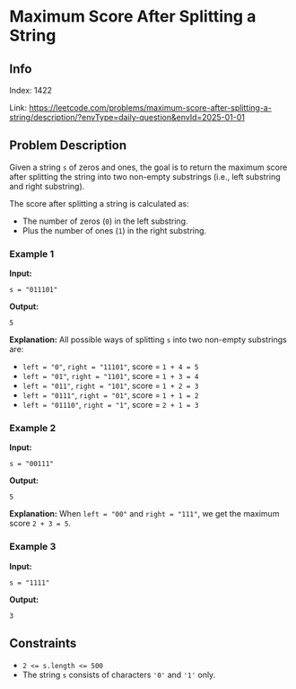 # Maximum Score After Splitting a String

## Info
Index: 1422

Link: https://leetcode.com/problems/maximum-score-after-splitting-a-string/description/?envType=daily-question&envId=2025-01-01

## Problem Description
Given a string `s` of zeros and ones, the goal is to return the maximum score after splitting the string into two non-empty substrings (i.e., left substring and right substring).

The score after splitting a string is calculated as:
- The number of zeros (`0`) in the left substring.
- Plus the number of ones (`1`) in the right substring.

### Example 1

**Input:**
```
s = "011101"
```

**Output:**
```
5
```

**Explanation:**
All possible ways of splitting `s` into two non-empty substrings are:
- `left = "0"`, `right = "11101"`, score = `1 + 4 = 5`
- `left = "01"`, `right = "1101"`, score = `1 + 3 = 4`
- `left = "011"`, `right = "101"`, score = `1 + 2 = 3`
- `left = "0111"`, `right = "01"`, score = `1 + 1 = 2`
- `left = "01110"`, `right = "1"`, score = `2 + 1 = 3`

### Example 2

**Input:**
```
s = "00111"
```

**Output:**
```
5
```

**Explanation:**
When `left = "00"` and `right = "111"`, we get the maximum score `2 + 3 = 5`.

### Example 3

**Input:**
```
s = "1111"
```

**Output:**
```
3
```

## Constraints

- `2 <= s.length <= 500`
- The string `s` consists of characters `'0'` and `'1'` only.